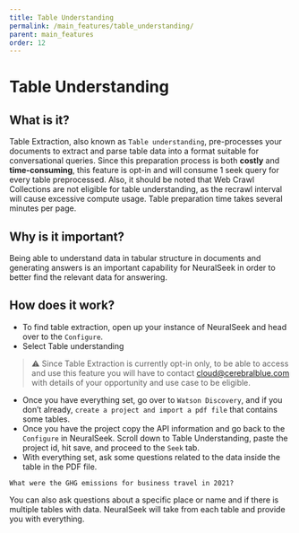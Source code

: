 ```yaml
---
title: Table Understanding
permalink: /main_features/table_understanding/
parent: main_features
order: 12
---
```


# Table Understanding

## What is it?
Table Extraction, also known as `Table understanding`, pre-processes your documents to extract and parse table data into a format suitable for conversational queries. Since this preparation process is both **costly** and **time-consuming**, this feature is opt-in and will consume 1 seek query for every table preprocessed. Also, it should be noted that Web Crawl Collections are not eligible for table understanding, as the recrawl interval will cause excessive compute usage. Table preparation time takes several minutes per page.

## Why is it important?
Being able to understand data in tabular structure in documents and generating answers is an important capability for NeuralSeek in order to better find the relevant data for answering.

## How does it work?
- To find table extraction, open up your instance of NeuralSeek and head over to the `Configure`.
- Select Table understanding

> ⚠️ Since Table Extraction is currently opt-in only, to be able to access and use this feature you will have to contact cloud@cerebralblue.com with details of your opportunity and use case to be eligible.

- Once you have everything set, go over to `Watson Discovery`, and if you don’t already, `create a project and import a pdf file` that contains some tables.
- Once you have the project copy the API information and go back to the `Configure` in NeuralSeek. Scroll down to Table Understanding, paste the project id, hit save, and proceed to the `Seek` tab.
- With everything set, ask some questions related to the data inside the table in the PDF file.

```
What were the GHG emissions for business travel in 2021?
```

You can also ask questions about a specific place or name and if there is multiple tables with data. NeuralSeek will take from each table and provide you with everything.


